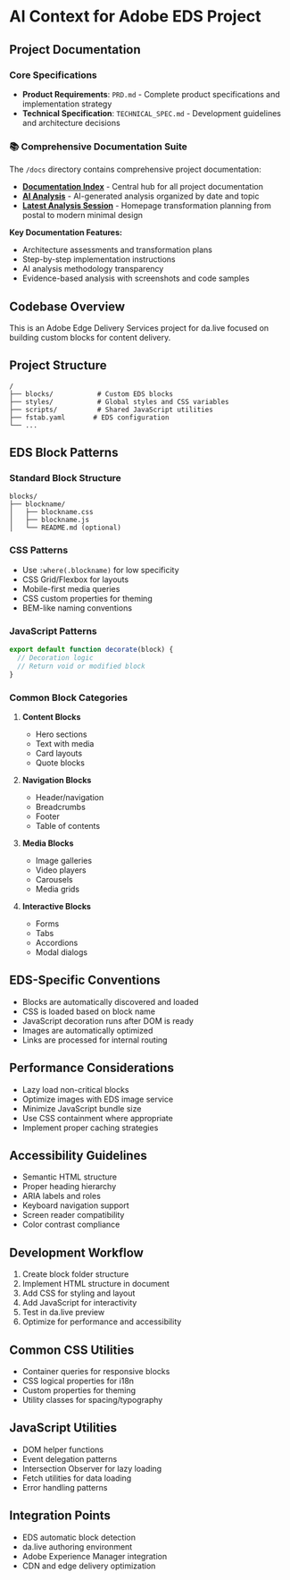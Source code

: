 # AI Context for Adobe EDS Project

## Project Documentation

### Core Specifications
- **Product Requirements**: `PRD.md` - Complete product specifications and implementation strategy
- **Technical Specification**: `TECHNICAL_SPEC.md` - Development guidelines and architecture decisions

### 📚 Comprehensive Documentation Suite
The `/docs` directory contains comprehensive project documentation:
- **[Documentation Index](./docs/README.md)** - Central hub for all project documentation
- **[AI Analysis](./docs/ai-analysis/README.md)** - AI-generated analysis organized by date and topic
- **[Latest Analysis Session](./docs/ai-analysis/2025-07-19-homepage-analyze-architecture/)** - Homepage transformation planning from postal to modern minimal design

**Key Documentation Features:**
- Architecture assessments and transformation plans
- Step-by-step implementation instructions
- AI analysis methodology transparency
- Evidence-based analysis with screenshots and code samples

## Codebase Overview
This is an Adobe Edge Delivery Services project for da.live focused on building custom blocks for content delivery.

## Project Structure
```
/
├── blocks/           # Custom EDS blocks
├── styles/           # Global styles and CSS variables
├── scripts/          # Shared JavaScript utilities
├── fstab.yaml       # EDS configuration
└── ...
```

## EDS Block Patterns

### Standard Block Structure
```
blocks/
├── blockname/
│   ├── blockname.css
│   ├── blockname.js
│   └── README.md (optional)
```

### CSS Patterns
- Use `:where(.blockname)` for low specificity
- CSS Grid/Flexbox for layouts
- Mobile-first media queries
- CSS custom properties for theming
- BEM-like naming conventions

### JavaScript Patterns
```javascript
export default function decorate(block) {
  // Decoration logic
  // Return void or modified block
}
```

### Common Block Categories
1. **Content Blocks**
   - Hero sections
   - Text with media
   - Card layouts
   - Quote blocks

2. **Navigation Blocks**
   - Header/navigation
   - Breadcrumbs
   - Footer
   - Table of contents

3. **Media Blocks**
   - Image galleries
   - Video players
   - Carousels
   - Media grids

4. **Interactive Blocks**
   - Forms
   - Tabs
   - Accordions
   - Modal dialogs

## EDS-Specific Conventions
- Blocks are automatically discovered and loaded
- CSS is loaded based on block name
- JavaScript decoration runs after DOM is ready
- Images are automatically optimized
- Links are processed for internal routing

## Performance Considerations
- Lazy load non-critical blocks
- Optimize images with EDS image service
- Minimize JavaScript bundle size
- Use CSS containment where appropriate
- Implement proper caching strategies

## Accessibility Guidelines
- Semantic HTML structure
- Proper heading hierarchy
- ARIA labels and roles
- Keyboard navigation support
- Screen reader compatibility
- Color contrast compliance

## Development Workflow
1. Create block folder structure
2. Implement HTML structure in document
3. Add CSS for styling and layout
4. Add JavaScript for interactivity
5. Test in da.live preview
6. Optimize for performance and accessibility

## Common CSS Utilities
- Container queries for responsive blocks
- CSS logical properties for i18n
- Custom properties for theming
- Utility classes for spacing/typography

## JavaScript Utilities
- DOM helper functions
- Event delegation patterns
- Intersection Observer for lazy loading
- Fetch utilities for data loading
- Error handling patterns

## Integration Points
- EDS automatic block detection
- da.live authoring environment
- Adobe Experience Manager integration
- CDN and edge delivery optimization